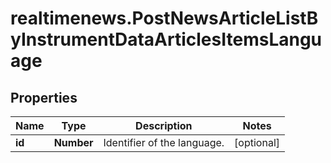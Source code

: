 # realtimenews.PostNewsArticleListByInstrumentDataArticlesItemsLanguage

## Properties

Name | Type | Description | Notes
------------ | ------------- | ------------- | -------------
**id** | **Number** | Identifier of the language. | [optional] 


